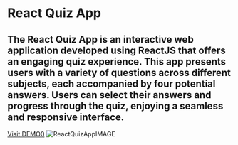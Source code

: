 # React Quiz App
## The React Quiz App is an interactive web application developed using ReactJS that offers an engaging quiz experience. This app presents users with a variety of questions across different subjects, each accompanied by four potential answers. Users can select their answers and progress through the quiz, enjoying a seamless and responsive interface.
[Visit DEMO0](https://giorgigok.github.io/React-QuizApp-GG/)
![ReactQuizAppIMAGE](https://i.imgur.com/bS8Qvmo.png)

